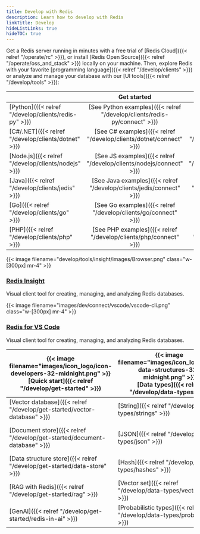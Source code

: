 ```yaml
---
title: Develop with Redis
description: Learn how to develop with Redis
linkTitle: Develop
hideListLinks: true
hideTOC: true
---
```


Get a Redis server running in minutes with a free trial of
[Redis Cloud]({{< relref "/operate/rc" >}}), or install
[Redis Open Source]({{< relref "/operate/oss_and_stack" >}}) locally
on your machine. Then, explore Redis with your favorite
[programming language]({{< relref "/develop/clients" >}})
or analyze and manage your database with our
[UI tools]({{< relref "/develop/tools" >}}):

| | Get started | Document search | Vector search |
|:----- | :-----: | :-----: | :-----:|
| [Python]({{< relref "/develop/clients/redis-py" >}}) | [See Python examples]({{< relref "/develop/clients/redis-py/connect" >}}) | [See Python examples]({{< relref "/develop/clients/redis-py/queryjson" >}}) | [See Python examples]({{< relref "/develop/clients/redis-py/vecsearch" >}}) |
| [C#/.NET]({{< relref "/develop/clients/dotnet" >}}) | [See C# examples]({{< relref "/develop/clients/dotnet/connect" >}}) | [See C# examples]({{< relref "/develop/clients/dotnet/queryjson" >}}) | [See C# examples]({{< relref "/develop/clients/dotnet/vecsearch" >}}) |
| [Node.js]({{< relref "/develop/clients/nodejs" >}}) | [See JS examples]({{< relref "/develop/clients/nodejs/connect" >}}) | [See JS examples]({{< relref "/develop/clients/nodejs/queryjson" >}}) | [See JS examples]({{< relref "/develop/clients/nodejs/vecsearch" >}}) |
| [Java]({{< relref "/develop/clients/jedis" >}}) | [See Java examples]({{< relref "/develop/clients/jedis/connect" >}}) | [See Java examples]({{< relref "/develop/clients/jedis/queryjson" >}}) | [See Java examples]({{< relref "/develop/clients/jedis/vecsearch" >}}) |
| [Go]({{< relref "/develop/clients/go" >}}) | [See Go examples]({{< relref "/develop/clients/go/connect" >}}) | [See Go examples]({{< relref "/develop/clients/go/queryjson" >}}) | [See Go examples]({{< relref "/develop/clients/go/vecsearch" >}}) |
| [PHP]({{< relref "/develop/clients/php" >}}) | [See PHP examples]({{< relref "/develop/clients/php/connect" >}}) | [See PHP examples]({{< relref "/develop/clients/php/queryjson" >}}) | [See PHP examples]({{< relref "/develop/clients/php/vecsearch" >}}) |

<div class="flex flex-col gap-5">
  <div class="flex items-start">
    {{< image filename="develop/tools/insight/images/Browser.png" class="w-[300px] mr-4" >}}
    <div>
      <h3><a href='{{< relref "/develop/tools/insight">}}'>Redis Insight</a></h3>
      <p>Visual client tool for creating, managing, and analyzing Redis databases.</p>
    </div>
  </div>
  <div class="flex items-start">
    {{< image filename="images/dev/connect/vscode/vscode-cli.png" class="w-[300px] mr-4" >}}
    <div>
      <h3><a href='{{< relref "/develop/tools/redis-for-vscode" >}}'>Redis for VS Code</a></h3>
      <p>Visual client tool for creating, managing, and analyzing Redis databases.</p>
    </div>
  </div>
</div>

| {{< image filename="images/icon_logo/icon-developers-32-midnight.png" >}}</br>[**Quick start**]({{< relref "/develop/get-started" >}}) | {{< image filename="images/icon_logo/icon-data-structures-32-midnight.png" >}}</br>[**Data types**]({{< relref "/develop/data-types" >}}) | {{< image filename="images/icon_logo/icon-text-search-32-midnight.png" >}}</br>[**Query engine**]({{< relref "/develop/interact/search-and-query" >}}) |
|-----|-----|-----|
| [Vector database]({{< relref "/develop/get-started/vector-database" >}}) | [String]({{< relref "/develop/data-types/strings" >}}) | [Get started]({{< relref "/develop/interact/search-and-query" >}}) |
| [Document store]({{< relref "/develop/get-started/document-database" >}}) | [JSON]({{< relref "/develop/data-types/json" >}}) | [Schema field types]({{< relref "/develop/interact/search-and-query/basic-constructs/field-and-type-options" >}}) |
| [Data structure store]({{< relref "/develop/get-started/data-store" >}}) | [Hash]({{< relref "/develop/data-types/hashes" >}}) | [Indexing]({{< relref "/develop/interact/search-and-query/indexing" >}}) |
| [RAG with Redis]({{< relref "/develop/get-started/rag" >}}) | [Vector set]({{< relref "/develop/data-types/vector-sets" >}}) | [Querying]({{< relref "/develop/interact/search-and-query/query" >}}) |
| [GenAI]({{< relref "/develop/get-started/redis-in-ai" >}}) | [Probabilistic types]({{< relref "/develop/data-types/probabilistic" >}}) | [Use cases]({{< relref "/develop/interact/search-and-query/query-use-cases" >}}) |
